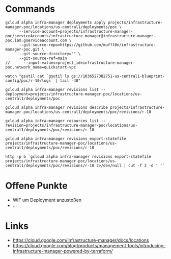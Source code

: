 # Commands
```
gcloud alpha infra-manager deployments apply projects/infrastructure-manager-poc/locations/us-central1/deployments/poc \
      --service-account=projects/infrastructure-manager-poc/serviceAccounts/infrastructure-manager@infrastructure-manager-poc.iam.gserviceaccount.com \
      --git-source-repo=https://github.com/muffl0n/infrastructure-manager-poc.git \
      --git-source-directory="" \
      --git-source-ref=main
//      --input-values=project_id=infrastructure-manager-poc,network_name=quickstart-vpc
```

```
watch "gsutil cat `gsutil ls gs://1036527382751-us-central1-blueprint-config/poc/r-10/logs` | tail -40"
```

```
gcloud alpha infra-manager revisions list --deployment=projects/infrastructure-manager-poc/locations/us-central1/deployments/poc
```

```
gcloud alpha infra-manager revisions describe projects/infrastructure-manager-poc/locations/us-central1/deployments/poc/revisions/r-10
```

```
gcloud alpha infra-manager resources list --revision=projects/infrastructure-manager-poc/locations/us-central1/deployments/poc/revisions/r-10
```

```
gcloud alpha infra-manager revisions export-statefile projects/infrastructure-manager-poc/locations/us-central1/deployments/poc/revisions/r-10
```

```
http -p b `gcloud alpha infra-manager revisions export-statefile projects/infrastructure-manager-poc/locations/us-central1/deployments/poc/revisions/r-10 2>/dev/null | cut -f 2 -d ' '`
```

# Offene Punkte
* WIF um Deployment anzustoßen
* ...

# Links
* https://cloud.google.com/infrastructure-manager/docs/locations
* https://cloud.google.com/blog/products/management-tools/introducing-infrastructure-manager-powered-by-terraform/
